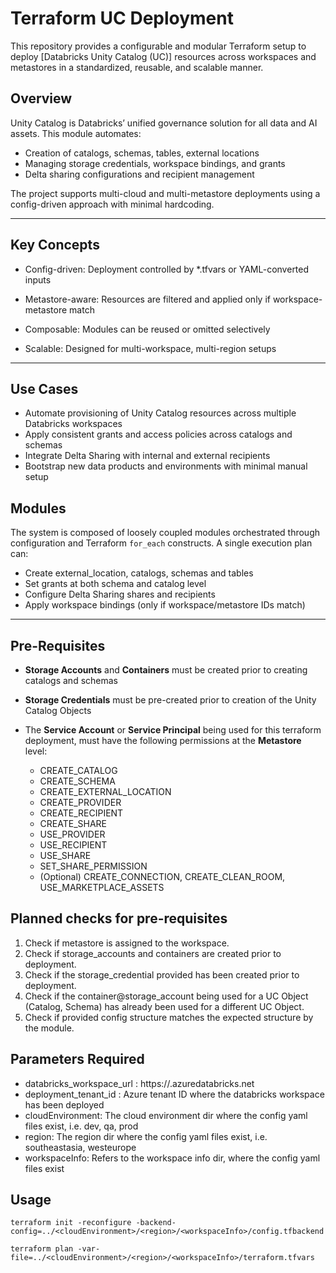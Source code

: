# Terraform UC Deployment

This repository provides a configurable and modular Terraform setup to deploy [Databricks Unity Catalog (UC)] resources across workspaces and metastores in a standardized, reusable, and scalable manner.

##  Overview

Unity Catalog is Databricks’ unified governance solution for all data and AI assets. This module automates:
- Creation of catalogs, schemas, tables, external locations
- Managing storage credentials, workspace bindings, and grants
- Delta sharing configurations and recipient management

The project supports multi-cloud and multi-metastore deployments using a config-driven approach with minimal hardcoding.

---

## Key Concepts
- Config-driven: Deployment controlled by *.tfvars or YAML-converted inputs

- Metastore-aware: Resources are filtered and applied only if workspace-metastore match

- Composable: Modules can be reused or omitted selectively

- Scalable: Designed for multi-workspace, multi-region setups


---

##  Use Cases

- Automate provisioning of Unity Catalog resources across multiple Databricks workspaces
- Apply consistent grants and access policies across catalogs and schemas
- Integrate Delta Sharing with internal and external recipients
- Bootstrap new data products and environments with minimal manual setup

## Modules

The system is composed of loosely coupled modules orchestrated through configuration and Terraform `for_each` constructs. 
A single execution plan can:
- Create external_location, catalogs, schemas and tables
- Set grants at both schema and catalog level
- Configure Delta Sharing shares and recipients
- Apply workspace bindings (only if workspace/metastore IDs match)


---
## Pre-Requisites

- **Storage Accounts** and **Containers** must be created prior to creating catalogs and schemas
- **Storage Credentials** must be pre-created prior to creation of the Unity Catalog Objects
- The **Service Account** or **Service Principal** being used for this terraform deployment, 
  must have the following permissions at the **Metastore** level:

    * CREATE_CATALOG
    * CREATE_SCHEMA
    * CREATE_EXTERNAL_LOCATION
    * CREATE_PROVIDER
    * CREATE_RECIPIENT
    * CREATE_SHARE
    * USE_PROVIDER
    * USE_RECIPIENT
    * USE_SHARE
    * SET_SHARE_PERMISSION
    * (Optional) CREATE_CONNECTION, CREATE_CLEAN_ROOM, USE_MARKETPLACE_ASSETS



## Planned checks for pre-requisites
1. Check if metastore is assigned to the workspace.
2. Check if storage_accounts and containers are created prior to deployment.
3. Check if the storage_credential provided has been created prior to deployment.
3. Check if the container@storage_account being used for a UC Object (Catalog, Schema) has already been used for a different UC Object.
4. Check if provided config structure matches the expected structure by the module.

## Parameters Required

- databricks_workspace_url : https://<workspace>.azuredatabricks.net
- deployment_tenant_id : Azure tenant ID where the databricks workspace has been deployed
- cloudEnvironment: The cloud environment dir where the config yaml files exist, i.e. dev, qa, prod
- region: The region dir where the config yaml files exist, i.e. southeastasia, westeurope
- workspaceInfo: Refers to the workspace info dir, where the config yaml files exist

## Usage

```shell
terraform init -reconfigure -backend-config=../<cloudEnvironment>/<region>/<workspaceInfo>/config.tfbackend
```
```shell
terraform plan -var-file=../<cloudEnvironment>/<region>/<workspaceInfo>/terraform.tfvars
```

